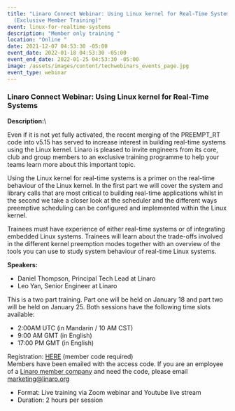 ```yaml
---
title: "Linaro Connect Webinar: Using Linux kernel for Real-Time Systems
  (Exclusive Member Training)"
event: linux-for-realtime-systems
description: "Member only training "
location: "Online "
date: 2021-12-07 04:53:30 -05:00
event_date: 2022-01-18 04:53:30 -05:00
event_end_date: 2022-01-25 04:53:30 -05:00
image: /assets/images/content/techwebinars_events_page.jpg
event_type: webinar
---
```

### Linaro Connect Webinar: Using Linux kernel for Real-Time Systems

**Description:**\

Even if it is not yet fully activated, the recent merging of the PREEMPT_RT code into v5.15 has served to increase interest in building real-time systems using the Linux kernel. Linaro is pleased to invite engineers from its core, club and group members to an exclusive training programme to help your teams learn more about this important topic.

Using the Linux kernel for real-time systems is a primer on the real-time behaviour of the Linux kernel. In the first part we will cover the system and library calls that are most critical to building real-time applications whilst in the second we take a closer look at the scheduler and the different ways preemptive scheduling can be configured and implemented within the Linux kernel.

Trainees must have experience of either real-time systems or of integrating embedded Linux systems. Trainees will learn about the trade-offs involved in the different kernel preemption modes together with an overview of the tools you can use to study system behaviour of real-time Linux systems.

**Speakers:** 

* Daniel Thompson, Principal Tech Lead at Linaro
* Leo Yan, Senior Engineer at Linaro 

This is a two part training. Part one will be held on January 18 and part two will be held on January 25. Both sessions have the following time slots available: 

* 2:00AM UTC (in Mandarin / 10 AM CST) 
* 9:00 AM GMT (in English)
* 17:00 PM GMT (in English) 


Registration: [HERE](https://www.eventbrite.co.uk/e/exclusive-linaro-member-training-using-linux-kernel-for-real-time-systems-tickets-228604360797) (member code required) \
Members have been emailed with the access code. If you are an employee of a [Linaro member company](https://www.linaro.org/membership/) and need the code, please email marketing@linaro.org 

* Format: Live training via Zoom webinar and Youtube live stream 
* Duration: 2 hours per session